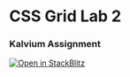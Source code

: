 # CSS Grid Lab 2 
### Kalvium Assignment
[![Open in StackBlitz](https://developer.stackblitz.com/img/open_in_stackblitz.svg)](https://stackblitz.nikjos.in/open?repo=nikiljos/css-grid-lab2)
